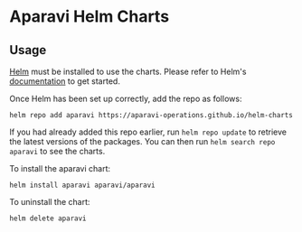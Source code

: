 # Aparavi Helm Charts

## Usage

[Helm](https://helm.sh) must be installed to use the charts.  Please refer to
Helm's [documentation](https://helm.sh/docs) to get started.

Once Helm has been set up correctly, add the repo as follows:

    helm repo add aparavi https://aparavi-operations.github.io/helm-charts

If you had already added this repo earlier, run `helm repo update` to retrieve
the latest versions of the packages.  You can then run `helm search repo
aparavi` to see the charts.

To install the aparavi chart:

    helm install aparavi aparavi/aparavi

To uninstall the chart:

    helm delete aparavi
